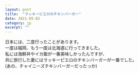 ```yaml
---
layout: post
title:  "ラッキーピエロのチキンバーガー"
date: 2021-05-02 
category: jp
excerpt: ""
---
```


日本には、二度行ったことがあります。   
一度は福岡、もう一度は北海道に行ってきました。   
私には海鮮丼やイカ飯が一番美味しかったんですが、   
共に旅行した妻にはラッキーピエロのチキンバーガーが一番でした。   
(あの、チャイニーズチキンバーガーだったっか)